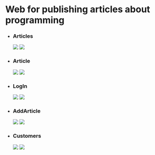 <h1>Web for publishing articles about programming</h1>


<ul>
    <li>
        <h3>Articles</h3>
        <img src="./images/front_pc.png">
        <img src="./images/front_mobile.png">
    </li>
    <li>
        <h3>Article</h3>
        <img src="./images/article_pc.png">
        <img src="./images/article_mobile.png">
    </li>
    <li>
        <h3>LogIn</h3>
        <img src="./images/login_pc.png">
        <img src="./images/login_mobile.png">
    </li>
    <li>
        <h3>AddArticle</h3>
        <img src="./images/add_article_pc.png">
        <img src="./images/add_article_mobile.png">
    </li>
    <li>
        <h3>Customers</h3>
        <img src="./images/customers_pc.png">
        <img src="./images/customers_mobile.png">
    </li>
</ul>